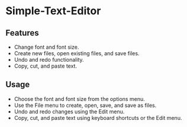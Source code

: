 # Simple-Text-Editor

## Features

- Change font and font size.
- Create new files, open existing files, and save files.
- Undo and redo functionality.
- Copy, cut, and paste text.

## Usage

- Choose the font and font size from the options menu.
- Use the File menu to create, open, save, and save as files.
- Undo and redo changes using the Edit menu.
- Copy, cut, and paste text using keyboard shortcuts or the Edit menu.
